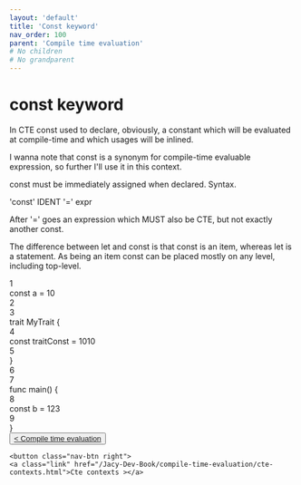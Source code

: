 ```yaml
---
layout: 'default'
title: 'Const keyword'
nav_order: 100
parent: 'Compile time evaluation'
# No children
# No grandparent
---
```


# <span class="inline-code highlight-jc hljs"><span class="hljs-keyword">const</span></span> keyword

In CTE <span class="inline-code highlight-jc hljs"><span class="hljs-keyword">const</span></span> used to declare, obviously, a constant which will be evaluated at compile-time and which usages will be
inlined.

I wanna note that <span class="inline-code highlight-jc hljs"><span class="hljs-keyword">const</span></span> is a synonym for compile-time evaluable expression, so further I'll use it in this context.

<span class="inline-code highlight-jc hljs"><span class="hljs-keyword">const</span></span> must be immediately assigned when declared. Syntax.

<div class="code-fence">
            <div class="copy"><i class="far fa-copy"></i></div>
            <div class="code">'const' IDENT '=' expr
</div>
        </div>

After <span class="inline-code highlight-jc hljs"><span class="hljs-string">&#x27;=&#x27;</span></span> goes an expression which MUST also be CTE, but not exactly another <span class="inline-code highlight-jc hljs"><span class="hljs-keyword">const</span></span>.

The difference between <span class="inline-code highlight-jc hljs"><span class="hljs-keyword">let</span></span> and <span class="inline-code highlight-jc hljs"><span class="hljs-keyword">const</span></span> is that <span class="inline-code highlight-jc hljs"><span class="hljs-keyword">const</span></span> is an item, whereas <span class="inline-code highlight-jc hljs"><span class="hljs-keyword">let</span></span> is a statement. As being an item
<span class="inline-code highlight-jc hljs"><span class="hljs-keyword">const</span></span> can be placed mostly on any level, including top-level.

<div class="code-fence">
            <div class="copy"><i class="far fa-copy"></i></div>
            <div class="code line-numbers highlight-jc hljs">
                <div class="line-num" data-line-num="1">1</div><div class="line"><span class="hljs-keyword">const</span> a = <span class="hljs-number">10</span></div><div class="line-num" data-line-num="2">2</div><div class="line"></div><div class="line-num" data-line-num="3">3</div><div class="line"><span class="hljs-keyword">trait</span> <span class="hljs-title class_">MyTrait</span> {</div><div class="line-num" data-line-num="4">4</div><div class="line">    <span class="hljs-keyword">const</span> traitConst = <span class="hljs-number">1010</span></div><div class="line-num" data-line-num="5">5</div><div class="line">}</div><div class="line-num" data-line-num="6">6</div><div class="line"></div><div class="line-num" data-line-num="7">7</div><div class="line"><span class="hljs-keyword">func</span> <span class="hljs-title function_">main</span>() {</div><div class="line-num" data-line-num="8">8</div><div class="line">    <span class="hljs-keyword">const</span> b = <span class="hljs-number">123</span></div><div class="line-num" data-line-num="9">9</div><div class="line">}</div>
            </div>
        </div>
<div class="nav-btn-block">
    <button class="nav-btn left">
    <a class="link" href="/Jacy-Dev-Book/compile-time-evaluation/index.html">< Compile time evaluation</a>
</button>

    <button class="nav-btn right">
    <a class="link" href="/Jacy-Dev-Book/compile-time-evaluation/cte-contexts.html">Cte contexts ></a>
</button>

</div>
